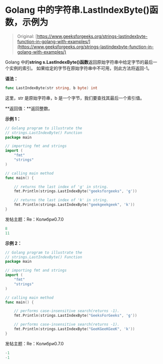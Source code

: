 # Golang 中的字符串.LastIndexByte()函数，示例为

> Original: [https://www.geeksforgeeks.org/strings-lastindexbyte-function-in-golang-with-examples/](https://www.geeksforgeeks.org/strings-lastindexbyte-function-in-golang-with-examples/)

Golang 中的**string s.LastIndexByte()函数**返回原始字符串中给定字节的最后一个实例的索引。 如果给定的字节在原始字符串中不可用，则此方法将返回-1。

**语法：**

```go
func LastIndexByte(str string, b byte) int

```

这里，str 是原始字符串，b 是一个字节，我们要查找其最后一个索引值。

**返回值：**返回整数。

**示例 1：**

```go
// Golang program to illustrate the
// strings.LastIndexByte() Function
package main

// importing fmt and strings
import (
    "fmt"
    "strings"
)

// calling main method
func main() {

    // returns the last index of 'g' in string.
    fmt.Println(strings.LastIndexByte("geeksforgeeks", 'g'))

    // returns the last index of 'k' in string.
    fmt.Println(strings.LastIndexByte("geekgeekgeek", 'k'))
}
```

发帖主题：Re：Колибри0.7.0

```go
8
11

```

**示例 2：**

```go
// Golang program to illustrate the
// strings.LastIndexByte() Function
package main

// importing fmt and strings
import (
    "fmt"
    "strings"
)

// calling main method
func main() {

    // performs case-insensitive search(returns -1).
    fmt.Println(strings.LastIndexByte("GeeksForGeeks", 'g'))

    // performs case-insensitive search(returns -1).
    fmt.Println(strings.LastIndexByte("GeeKGeeKGeeK", 'k'))
}
```

发帖主题：Re：Колибри0.7.0

```go
-1
-1

```